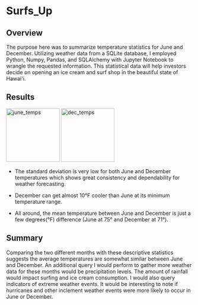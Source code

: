 # Surfs_Up

## Overview

The purpose here was to summarize temperature statistics for June and December. Utilizing weather data from a SQLite database, I employed Python, Numpy, Pandas, and SQLAlchemy with Jupyter Notebook to wrangle the requested information. This statistical data will help investors decide on opening an ice cream and surf shop in the beautiful state of Hawai'i.

## Results

<img width="144" alt="june_temps" src="https://user-images.githubusercontent.com/95881678/155639302-7d84458d-9b3a-4408-b89d-819c9d1116ab.png"> <img width="144" alt="dec_temps" src="https://user-images.githubusercontent.com/95881678/155639316-adefa575-2719-4e08-affe-609aafc4128e.png">

* The standard deviation is very low for both June and December temperatures which shows great consistency and dependability for weather forecasting. 

* December can get almost 10°F cooler than June at its minimum temperature range.

* All around, the mean temperature between June and December is just a few degrees(°F) difference (June at 75° and December at 71°).

## Summary 

Comparing the two different months with these descriptive statistics suggests the average temperatures are somewhat similar between June and December. An additional query I would perform to gather more weather data for these months would be precipitation levels. The amount of rainfall would impact surfing and ice cream consumption. I would also query indicators of extreme weather events. It would be interesting to note if hurricanes and other inclement weather events were more likely to occur in June or December. 
